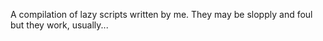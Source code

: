 A compilation of lazy scripts written by me. They may be slopply and foul but they work, usually...

